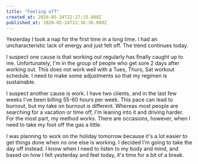 ```yaml
---
title: "Feeling off"
created_at: 2020-05-24T22:27:15.000Z
published_at: 2020-05-24T22:36:36.000Z
---
```

Yesterday I took a nap for the first time in a long time. I had an uncharacteristic lack of energy and just felt off. The trend continues today.

I suspect one cause is that working out regularly has finally caught up to me. Unfortunately, I'm in the group of people who get sore 2 days after working out. This does not work well with a Tues, Thurs, Sat workout schedule. I need to make some adjustments so that my regimen is sustainable.

I suspect another cause is work. I have two clients, and in the last few weeks I've been billing 55-60 hours per week. This pace can lead to burnout, but my take on burnout is different. Whereas most people are searching for a vacation or time off, I'm leaning into it and driving harder. For the most part, my method works. There are occasions, however, when I need to take my foot off the gas a little.

I was planning to work on the holiday tomorrow because it's a lot easier to get things done when no one else is working. I decided I'm going to take the day off instead. I know when I need to listen to my body and mind, and based on how I felt yesterday and feel today, it's time for a bit of a break.
